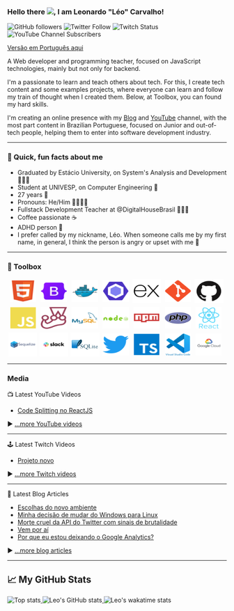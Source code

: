 ### Hello there <img src="https://raw.githubusercontent.com/MartinHeinz/MartinHeinz/master/wave.gif" width="30px">, I am Leonardo "Léo" Carvalho!

![GitHub followers](https://img.shields.io/github/followers/carvalholeo?style=social)
![Twitter Follow](https://img.shields.io/twitter/follow/_carvalho_leo?style=social)
![Twitch Status](https://img.shields.io/twitch/status/carvalho_leo?style=social)
![YouTube Channel Subscribers](https://img.shields.io/youtube/channel/subscribers/UC8c7IUMpnczt9pmsHlXYxXw?style=social)

[Versão em Português aqui](README.pt-BR.md)

A Web developer and programming teacher, focused on JavaScript technologies, mainly but not only for backend.

I'm a passionate to learn and teach others about tech. For this, I create tech content and some examples projects, where everyone can learn and follow my train of thought when I created them. Below, at Toolbox, you can found my hard skills.

I'm creating an online presence with my [Blog](https://leocarvalho.dev/posts/) and [YouTube](https://www.youtube.com/channel/UC8c7IUMpnczt9pmsHlXYxXw) channel, with the most part content in Brazilian Portuguese, focused on Junior and out-of-tech people, helping them to enter into software development industry.

---

### 📰 Quick, fun facts about me

- Graduated by Estácio University, on System's Analysis and Development 🧑🏽‍🎓
- Student at UNIVESP, on Computer Engineering 🎒
- 27 years 🎂
- Pronouns: He/Him 🙆🏽‍♂️🌈
- Fullstack Development Teacher at @DigitalHouseBrasil 🧑🏽‍🏫
- Coffee passionate ☕
- ADHD person 🤔
- I prefer called by my nickname, Léo. When someone calls me by my first name, in general, I think the person is angry or upset with me 🥺

---

### 🧰 Toolbox

<div style="display: flex; flex-wrap: wrap; width: 100%;">
  <img src="https://raw.githubusercontent.com/devicons/devicon/master/icons/html5/html5-original.svg" alt="HTML" style="display: inline-block; height: 50px; margin: 0.20em; padding: 0.2em; width: 60px;" />
  <img src="https://raw.githubusercontent.com/devicons/devicon/master/icons/bootstrap/bootstrap-original.svg" alt="Bootstrap Framework" style="display: inline-block; height: 50px; margin: 0.20em; padding: 0.2em; width: 60px;" />
  <img src="https://raw.githubusercontent.com/devicons/devicon/master/icons/docker/docker-original.svg" alt="Docker" style="display: inline-block; height: 50px; margin: 0.20em; padding: 0.2em; width: 60px;" />
  <img src="https://raw.githubusercontent.com/devicons/devicon/master/icons/eslint/eslint-original.svg" alt="ESLint" style="display: inline-block; height: 50px; margin: 0.20em; padding: 0.2em; width: 60px;" />
  <img src="https://raw.githubusercontent.com/devicons/devicon/master/icons/express/express-original.svg" alt="Express.JS" style="display: inline-block; height: 50px; margin: 0.20em; padding: 0.2em; width: 60px; background-color: #ffffff;" />
  <img src="https://raw.githubusercontent.com/devicons/devicon/master/icons/git/git-original.svg" alt="Git" style="display: inline-block; height: 50px; margin: 0.20em; padding: 0.2em; width: 60px;" />
  <img src="https://raw.githubusercontent.com/devicons/devicon/master/icons/github/github-original.svg" alt="GitHub" style="display: inline-block; height: 50px; margin: 0.20em; padding: 0.2em; width: 60px; background-color: #ffffff;" />
  <img src="https://raw.githubusercontent.com/devicons/devicon/master/icons/javascript/javascript-plain.svg" alt="JavaScript" style="display: inline-block; height: 50px; margin: 0.20em; padding: 0.2em; width: 60px;" />
  <img src="https://raw.githubusercontent.com/devicons/devicon/master/icons/jest/jest-plain.svg" alt="Jest" style="display: inline-block; height: 50px; margin: 0.20em; padding: 0.2em; width: 60px;" />
  <img src="https://raw.githubusercontent.com/devicons/devicon/master/icons/mysql/mysql-original-wordmark.svg" alt="MySQL" style="display: inline-block; height: 50px; margin: 0.20em; padding: 0.2em; width: 60px;" />
  <img src="https://raw.githubusercontent.com/devicons/devicon/master/icons/nodejs/nodejs-plain-wordmark.svg" alt="Node.JS" style="display: inline-block; height: 50px; margin: 0.20em; padding: 0.2em; width: 60px;" />
  <img src="https://raw.githubusercontent.com/devicons/devicon/master/icons/npm/npm-original-wordmark.svg" alt="NPM (Node Package Manager)" style="display: inline-block; height: 50px; margin: 0.20em; padding: 0.2em; width: 60px;" />
  <img src="https://raw.githubusercontent.com/devicons/devicon/master/icons/php/php-original.svg" alt="PHP" style="display: inline-block; height: 50px; margin: 0.20em; padding: 0.2em; width: 60px;" />
  <img src="https://raw.githubusercontent.com/devicons/devicon/master/icons/react/react-original-wordmark.svg" alt="React Framework" style="display: inline-block; height: 50px; margin: 0.20em; padding: 0.2em; width: 60px;" />
  <img src="https://raw.githubusercontent.com/devicons/devicon/master/icons/sequelize/sequelize-original-wordmark.svg" alt="Sequelize ORM" style="display: inline-block; height: 50px; margin: 0.20em; padding: 0.2em; width: 60px; background-color: #ffffff;" />
  <img src="https://raw.githubusercontent.com/devicons/devicon/master/icons/slack/slack-original-wordmark.svg" alt="Slack" style="display: inline-block; height: 50px; margin: 0.20em; padding: 0.2em; width: 60px; background-color: #ffffff;" />
  <img src="https://raw.githubusercontent.com/devicons/devicon/master/icons/sqlite/sqlite-original-wordmark.svg" alt="SQLite" style="display: inline-block; height: 50px; margin: 0.20em; padding: 0.2em; width: 60px; background-color: #ffffff;" />
  <img src="https://raw.githubusercontent.com/devicons/devicon/master/icons/twitter/twitter-original.svg" alt="Twitter" style="display: inline-block; height: 50px; margin: 0.20em; padding: 0.2em; width: 60px;" />
  <img src="https://raw.githubusercontent.com/devicons/devicon/master/icons/typescript/typescript-original.svg" alt="TypeScript" style="display: inline-block; height: 50px; margin: 0.20em; padding: 0.2em; width: 60px;" />
  <img src="https://raw.githubusercontent.com/devicons/devicon/master/icons/vscode/vscode-original-wordmark.svg" alt="Visual Studio Code" style="display: inline-block; height: 50px; margin: 0.20em; padding: 0.2em; width: 60px;" />
  <img src="https://raw.githubusercontent.com/devicons/devicon/master/icons/googlecloud/googlecloud-original-wordmark.svg" alt="Google Cloud Platform" style="display: inline-block; height: 50px; margin: 0.20em; padding: 0.2em; width: 60px;" />
</div>

---

### Media

📺 Latest YouTube Videos

<!-- YOUTUBE-VIDEOS-LIST:START -->
- [Code Splitting no ReactJS](https://www.youtube.com/watch?v=sIiT1HhBlG8)
<!-- YOUTUBE-VIDEOS-LIST:END -->

▶ [...more YouTube videos](https://www.youtube.com/channel/UC8c7IUMpnczt9pmsHlXYxXw?sub_confirmation=1)

---

🕹️ Latest Twitch Videos

<!-- TWITCH-VIDEOS-LIST:START -->
- [Projeto novo](https://www.twitch.tv/videos/1881794729)
<!-- TWITCH-VIDEOS-LIST:END -->

▶ [...more Twitch videos](https://www.twitch.tv/carvalho_leo)

---

📘 Latest Blog Articles

<!-- BLOG-POST-LIST:START -->
- [Escolhas do novo ambiente](https://leocarvalho.dev/escolhas-do-novo-ambiente/)
- [Minha decisão de mudar do Windows para Linux](https://leocarvalho.dev/minha-decisao-de-mudar-do-windows-para-linux/)
- [Morte cruel da API do Twitter com sinais de brutalidade](https://leocarvalho.dev/morte-cruel-da-api-do-twitter-com-sinais-de-brutalidade/)
- [Vem por aí](https://leocarvalho.dev/coming-soon/)
- [Por que eu estou deixando o Google Analytics?](https://leocarvalho.dev/por-que-eu-estou-deixando-o-google-analytics/)
<!-- BLOG-POST-LIST:END -->

▶ [...more blog articles](https://leocarvalho.dev)

---

## &#x1f4c8; My GitHub Stats

<div>
<a href="https://github.com/anuraghazra/github-readme-stats">
  <img src="https://github-readme-stats.vercel.app/api/top-langs/?username=carvalholeo&theme=radical&layout=compact&langs_count=7" alt="Top stats" style="align: center; display: inline-block; height: 11em;"/>
</a>
<a href="https://github.com/anuraghazra/github-readme-stats">
  <img src="https://github-readme-stats.vercel.app/api?username=carvalholeo&theme=radical&count_private=true&include_all_commits=true" alt="Leo's GitHub stats" style="align: center; display: inline-block; height: 11em;" />
</a>
<a href="https://github.com/anuraghazra/github-readme-stats">
  <img src="https://github-readme-stats.vercel.app/api/wakatime?username=carvalho_leo" alt="Leo's wakatime stats" style="align: center; display: inline-block; height: 11em;" />
</a>
</div>
